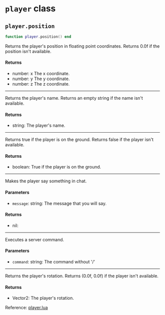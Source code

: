 # `player` class



## `player.position`
```lua
function player.position() end
```
Returns the player's position in floating point coordinates.
Returns 0.0f if the position isn't available.

#### Returns
- number: x The x coordinate.
- number: y The y coordinate.
- number: z The z coordinate.

-----
Returns the player's name.
Returns an empty string if the name isn't available.

#### Returns
- string: The player's name.

-----
Returns true if the player is on the ground.
Returns false if the player isn't available.

#### Returns
- boolean: True if the player is on the ground.

-----
Makes the player say something in chat.

#### Parameters
- `message`: string: The message that you will say.
#### Returns
- nil: 

-----
Executes a server command.

#### Parameters
- `command`: string: The command without '/'

-----
Returns the player's rotation.
Returns (0.0f, 0.0f) if the player isn't available.

#### Returns
- Vector2: The player's rotation.

Reference: [player.lua](https://github.com/flarialmc/scripting-wiki/tree/main/autocomplete/game/player.lua)